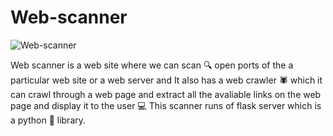 # Web-scanner
![Web-scanner](https://user-images.githubusercontent.com/48166328/90394606-952f6a80-e0b0-11ea-80de-acec0341e3af.png)

Web scanner is a web site where we can scan 🔍 open ports of the a particular web site or a web server and It also has a web crawler :spider: which it can crawl through a web page and extract all the avaliable links on the web page and display it to the user :computer: This scanner runs of flask server which is a python :snake: library.
